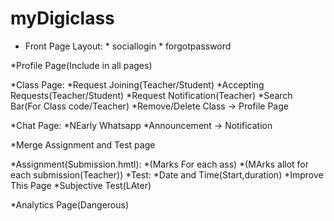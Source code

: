 # myDigiclass
* Front Page Layout:
							* sociallogin
							* forgotpassword

*Profile Page(Include in all pages)

*Class Page:
				*Request Joining(Teacher/Student)
				*Accepting Requests(Teacher/Student)
				*Request Notification(Teacher)
				*Search Bar(For Class code/Teacher)
				*Remove/Delete Class -> Profile Page

*Chat Page:
				*NEarly Whatsapp
				*Announcement -> Notification

*Merge Assignment and Test page

*Assignment(Submission.hmtl):
 			*(Marks For each ass)
 			*(MArks allot for each submission(Teacher))
*Test:
		*Date and Time(Start,duration)
		*Improve This Page
		*Subjective Test(LAter)

*Analytics Page(Dangerous)
